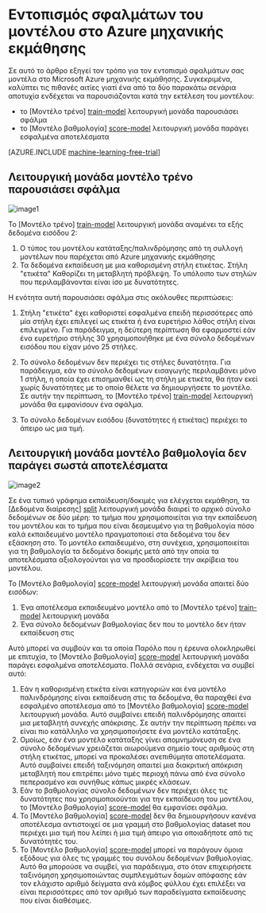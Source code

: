 <properties 
    pageTitle="Εντοπισμός σφαλμάτων του μοντέλου στο Azure μηχανικής εκμάθησης | Microsoft Azure" 
    description="Εξηγεί τον τρόπο με τον τρόπο εντοπισμού σφαλμάτων του μοντέλου στο Azure μηχανικής εκμάθησης." 
    services="machine-learning"
    documentationCenter="" 
    authors="garyericson" 
    manager="jhubbard" 
    editor="cgronlun"/>

<tags 
    ms.service="machine-learning" 
    ms.workload="data-services" 
    ms.tgt_pltfrm="na" 
    ms.devlang="na" 
    ms.topic="article" 
    ms.date="09/09/2016" 
    ms.author="bradsev;garye" />

# <a name="debug-your-model-in-azure-machine-learning"></a>Εντοπισμός σφαλμάτων του μοντέλου στο Azure μηχανικής εκμάθησης

Σε αυτό το άρθρο εξηγεί τον τρόπο για τον εντοπισμό σφαλμάτων σας μοντέλα στο Microsoft Azure μηχανικής εκμάθησης. Συγκεκριμένα, καλύπτει τις πιθανές αιτίες γιατί ένα από τα δύο παρακάτω σενάρια αποτυχία ενδέχεται να παρουσιάζονται κατά την εκτέλεση του μοντέλου:

* το [Μοντέλο τρένο] [ train-model] λειτουργική μονάδα παρουσιάσει σφάλμα 
* το [Μοντέλο βαθμολογία] [ score-model] λειτουργική μονάδα παράγει εσφαλμένα αποτελέσματα 

[AZURE.INCLUDE [machine-learning-free-trial](../../includes/machine-learning-free-trial.md)]

## <a name="train-model-module-throws-an-error"></a>Λειτουργική μονάδα μοντέλο τρένο παρουσιάσει σφάλμα

![image1](./media/machine-learning-debug-models/train_model-1.png)

Το [Μοντέλο τρένο] [ train-model] λειτουργική μονάδα αναμένει τα εξής δεδομένα εισόδου 2:

1. Ο τύπος του μοντέλου κατάταξης/παλινδρόμησης από τη συλλογή μοντέλων που παρέχεται από Azure μηχανικής εκμάθησης
2. Τα δεδομένα εκπαίδευση με μια καθορισμένη στήλη ετικέτας. Στήλη "ετικέτα" Καθορίζει τη μεταβλητή πρόβλεψη. Το υπόλοιπο των στηλών που περιλαμβάνονται είναι ίσο με δυνατότητες.

Η ενότητα αυτή παρουσιάσει σφάλμα στις ακόλουθες περιπτώσεις:

1. Στήλη "ετικέτα" έχει καθοριστεί εσφαλμένα επειδή περισσότερες από μία στήλη έχει επιλεγεί ως ετικέτα ή ένα ευρετήριο λάθος στήλη είναι επιλεγμένο. Για παράδειγμα, η δεύτερη περίπτωση θα εφαρμοστεί εάν ένα ευρετήριο στήλης 30 χρησιμοποιήθηκε με ένα σύνολο δεδομένων εισόδου που είχαν μόνο 25 στήλες.

2. Το σύνολο δεδομένων δεν περιέχει τις στήλες δυνατότητα. Για παράδειγμα, εάν το σύνολο δεδομένων εισαγωγής περιλαμβάνει μόνο 1 στήλη, η οποία έχει επισημανθεί ως τη στήλη με ετικέτα, θα ήταν εκεί χωρίς δυνατότητες με το οποίο θέλετε να δημιουργήσετε το μοντέλο. Σε αυτήν την περίπτωση, το [Μοντέλο τρένο] [ train-model] λειτουργική μονάδα θα εμφανίσουν ένα σφάλμα.

3. Το σύνολο δεδομένων εισόδου (δυνατότητες ή ετικέτας) περιέχει το άπειρο ως μια τιμή.


## <a name="score-model-module-does-not-produce-correct-results"></a>Λειτουργική μονάδα μοντέλο βαθμολογία δεν παράγει σωστά αποτελέσματα

![image2](./media/machine-learning-debug-models/train_test-2.png)

Σε ένα τυπικό γράφημα εκπαίδευση/δοκιμές για ελέγχεται εκμάθηση, τα [Δεδομένα διαίρεσης] [ split] λειτουργική μονάδα διαιρεί το αρχικό σύνολο δεδομένων σε δύο μέρη: το τμήμα που χρησιμοποιείται για την εκπαίδευση του μοντέλου και το τμήμα που είναι δεσμευμένο για τη βαθμολογία πόσο καλά εκπαιδευμένο μοντέλο πραγματοποιεί στα δεδομένα του δεν εξάσκηση στο. Το μοντέλο εκπαιδευμένο, στη συνέχεια, χρησιμοποιείται για τη βαθμολογία τα δεδομένα δοκιμής μετά από την οποία τα αποτελέσματα αξιολογούνται για να προσδιορίσετε την ακρίβεια του μοντέλου.

Το [Μοντέλο βαθμολογία] [ score-model] λειτουργική μονάδα απαιτεί δύο εισόδων:

1. Ένα αποτέλεσμα εκπαιδευμένο μοντέλο από το [Μοντέλο τρένο] [ train-model] λειτουργική μονάδα
2. Ένα σύνολο δεδομένων βαθμολογίας δεν που το μοντέλο δεν ήταν εκπαίδευση στις

Αυτό μπορεί να συμβούν και τα οποία Παρόλο που η έρευνα ολοκληρωθεί με επιτυχία, το [Μοντέλο βαθμολογία] [ score-model] λειτουργική μονάδα παράγει εσφαλμένα αποτελέσματα. Πολλά σενάρια, ενδέχεται να συμβεί αυτό:

1. Εάν η καθορισμένη ετικέτα είναι κατηγοριών και ένα μοντέλο παλινδρόμησης είναι εκπαίδευση στις τα δεδομένα, θα παραχθεί ένα εσφαλμένο αποτέλεσμα από το [Μοντέλο βαθμολογία] [ score-model] λειτουργική μονάδα. Αυτό συμβαίνει επειδή παλινδρόμησης απαιτεί μια μεταβλητή συνεχής απόκρισης. Σε αυτήν την περίπτωση πρέπει να είναι πιο κατάλληλο να χρησιμοποιήσετε ένα μοντέλο κατάταξης. 
2. Ομοίως, εάν ένα μοντέλο κατάταξης γίνει απομνημόνευση σε ένα σύνολο δεδομένων χρειάζεται αιωρούμενα σημείο τους αριθμούς στη στήλη ετικέτας, μπορεί να προκαλέσει ανεπιθύμητα αποτελέσματα. Αυτό συμβαίνει επειδή ταξινόμηση απαιτεί μια διακριτική απόκριση μεταβλητή που επιτρέπει μόνο τιμές περιοχή πάνω από ένα σύνολο πεπερασμένο και συνήθως κάπως μικρές κλάσεων.
3. Εάν το βαθμολογίας σύνολο δεδομένων δεν περιέχει όλες τις δυνατότητες που χρησιμοποιούνται για την εκπαίδευση του μοντέλου, το [Μοντέλο βαθμολογία] [ score-model] θα εμφανίσει σφάλμα.
4. Το [Μοντέλο βαθμολογία] [ score-model] δεν θα δημιουργήσουν κανένα αποτέλεσμα αντιστοιχεί σε μια γραμμή στο βαθμολογίας dataset που περιέχει μια τιμή που λείπει ή μια τιμή άπειρο για οποιαδήποτε από τις δυνατότητές του.
5. Το [Μοντέλο βαθμολογία] [ score-model] μπορεί να παράγουν όμοια εξόδους για όλες τις γραμμές του συνόλου δεδομένων βαθμολογίας. Αυτό θα μπορούσε να συμβεί, για παράδειγμα, στο όταν επιχειρήσετε ταξινόμηση χρησιμοποιώντας συμπλεγμάτων δομών απόφασης εάν τον ελάχιστο αριθμό δείγματα ανά κόμβος φύλλου έχει επιλέξει να είναι περισσότερες από τον αριθμό των παραδείγματα εκπαίδευσης που είναι διαθέσιμες.


<!-- Module References -->
[score-model]: https://msdn.microsoft.com/library/azure/401b4f92-e724-4d5a-be81-d5b0ff9bdb33/
[split]: https://msdn.microsoft.com/library/azure/70530644-c97a-4ab6-85f7-88bf30a8be5f/
[train-model]: https://msdn.microsoft.com/library/azure/5cc7053e-aa30-450d-96c0-dae4be720977/
 

